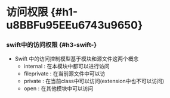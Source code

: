 # 访问权限 {#h1-u8BBFu95EEu6743u9650}

### swift中的访问权限 {#h3-swift-}

* Swift 中的访问控制模型基于模块和源文件这两个概念
  * internal : 在本模块中都可以进行访问
  * fileprivate : 在当前源文件中可以访
  * private : 在当前class中可以访问\(extension中也不可以访问\)
  * open : 在其他模块中可以访问




